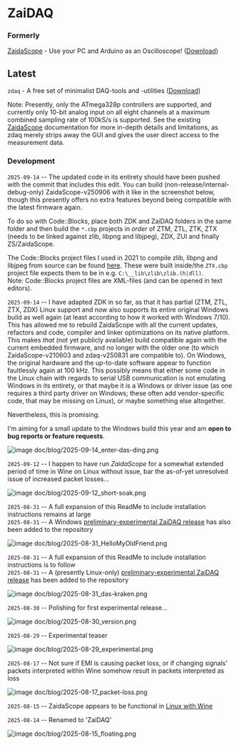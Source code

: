 # ZaiDAQ



### Formerly

[ZaidaScope](https://github.com/ZaidaTek/ZaidaScope/blob/master/scope/ReadMe.md) - Use your PC and Arduino as an Oscilloscope! ([Download](https://github.com/ZaidaTek/ZaiDAQ/releases/tag/zaidascope-v210603))  



## Latest

`zdaq` - A free set of minimalist DAQ-tools and -utilities ([Download](https://github.com/ZaidaTek/ZaiDAQ/releases/tag/zdaq-v250831))

Note: Presently, only the ATmega328p controllers are supported, and currently only 10-bit analog input on all eight channels at a maximum combined sampling rate of 100kS/s is supported. See the existing [ZaidaScope](https://github.com/ZaidaTek/ZaidaScope/blob/master/scope/ReadMe.md) documentation for more in-depth details and limitations, as zdaq merely strips away the GUI and gives the user direct access to the measurement data.



### Development

`2025-09-14` -- The updated code in its entirety should have been pushed with the commit that includes this edit. You can build (non-release/internal-debug-only) ZaidaScope-v250906 with it like in the screenshot below, though this presently offers no extra features beyond being compatible with the latest firmware again.

To do so with Code::Blocks, place both ZDK and ZaiDAQ folders in the same folder and then build the `*.cbp` projects in *order* of ZTM, ZTL, ZTK, ZTX (needs to be linked against zlib, libpng and libjpeg), ZDX, ZUI and finally ZS/ZaidaScope.

The Code::Blocks project files I used in 2021 to compile zlib, libpng and libjpeg from source can be found [here](https://github.com/ZaidaTek/zmisc). These were built inside/the `ZTX.cbp` project file expects them to be in e.g. `C:\__lib\zlib\zlib.(h|dll)`.  
Note: Code::Blocks project files are XML-files (and can be opened in text editors).

`2025-09-14` -- I have adapted ZDK in so far, as that it has partial (ZTM, ZTL, ZTX, ZDX) Linux support and now also supports its entire original Windows build as well again (at least according to how it worked with Windows 7/10). This has allowed me to rebuild ZaidaScope with all the current updates, refactors and code, compiler and linker optimizations on its native platform. This makes *that* (not yet publicly available) build compatible again with the current embedded firmware, and no longer with the older one (to which ZaidaScope-v210603 and zdaq-v250831 are compatible to). On Windows, the original hardware and the up-to-date software appear to function faultlessly again at 100 kHz. This possibly means that either some code in the Linux chain with regards to serial USB communication is not emulating Windows in its entirety, or that maybe it is a Windows or driver issue (as one requires a third party driver on Windows; these often add vendor-specific code, that may be missing on Linux), or maybe something else altogether.

Nevertheless, this is promising.

I'm aiming for a small update to the Windows build this year and am **open to bug reports or feature requests**.

![image doc/blog/2025-09-14_enter-das-ding.png](https://github.com/ZaidaTek/ZaidaScope/blob/master/doc/blog/2025-09-14_enter-das-ding.png "...wait, why are the paths full of escape characters? :P")




`2025-09-12` -- I happen to have run *ZaidaScope*  for a somewhat extended period of time in Wine on Linux without issue, bar the as-of-yet unresolved issue of increased packet losses...

![image doc/blog/2025-09-12_short-soak.png](https://github.com/ZaidaTek/ZaidaScope/blob/master/doc/blog/2025-09-12_short-soak.png "Having to reupload a sketch to set the rate is admiteddly a bit of a drag...")



`2025-08-31` -- A full expansion of this ReadMe to include installation instructions remains at large  
`2025-08-31` -- A Windows [preliminary-experimental ZaiDAQ release](https://github.com/ZaidaTek/ZaiDAQ/releases) has also been added to the repository

![image doc/blog/2025-08-31_HelloMyOldFriend.png](https://github.com/ZaidaTek/ZaidaScope/blob/master/doc/blog/2025-08-31_HelloMyOldFriend.png "Having avoided Vista, I was late to 7, convinced it was just as messy; I made up for that, I think.")

`2025-08-31` -- A full expansion of this ReadMe to include installation instructions is to follow  
`2025-08-31` -- A (presently Linux-only) [preliminary-experimental ZaiDAQ release](https://github.com/ZaidaTek/ZaiDAQ/releases) has been added to the repository

![image doc/blog/2025-08-31_das-kraken.png](https://github.com/ZaidaTek/ZaidaScope/blob/master/doc/blog/2025-08-31_das-kraken.png "2004 and 2006, the first live giant squid footages in the world; only recently, the colossal squid now too!")



`2025-08-30` -- Polishing for first experimental release...

![image doc/blog/2025-08-30_version.png](https://github.com/ZaidaTek/ZaidaScope/blob/master/doc/blog/2025-08-30_version.png "...'YYDDD 'is even shorter! :P")



`2025-08-29` -- Experimental teaser

![image doc/blog/2025-08-29_experimental.png](https://github.com/ZaidaTek/ZaidaScope/blob/master/doc/blog/2025-08-29_experimental.png "There are a lot of implications pertaining non-ANSI data output...")



`2025-08-17` -- Not sure if EMI is causing packet loss, or if changing signals' packets interpreted within Wine somehow result in packets interpreted as loss

![image doc/blog/2025-08-17_packet-loss.png](https://github.com/ZaidaTek/ZaidaScope/blob/master/doc/blog/2025-08-17_packet-loss.png "It's still that one PCB you see in the pic in the Electrical part of the ReadMe.")



`2025-08-15` -- ZaidaScope appears to be functional in [Linux with Wine](scope/ReadMe.md#linux)



`2025-08-14` -- Renamed to 'ZaiDAQ'

![image doc/blog/2025-08-15_floating.png](https://github.com/ZaidaTek/ZaidaScope/blob/master/doc/blog/2025-08-15_floating.png "Coming soon: 'zdaq' a native Linux console version! Also, that first ADC-sample is a 'wraparound discardable.'")



